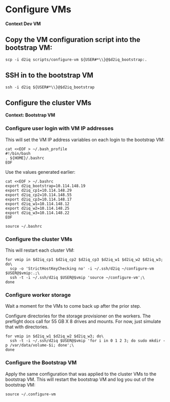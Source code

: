 # Configure VMs

**Context Dev VM**

## Copy the VM configuration script into the bootstrap VM:

```
scp -i d2iq scripts/configure-vm ${USER#*\\}@$d2iq_bootstrap:.
```

## SSH in to the bootstrap VM

```
ssh -i d2iq ${USER#*\\}@$d2iq_bootstrap
```

## Configure the cluster VMs

**Context: Bootstrap VM**

### Configure user login with VM IP addresses

This will set the VM IP address variables on each login to the bootstrap VM:
```
cat <<EOF > ~/.bash_profile
#!/bin/bash
. ${HOME}/.bashrc
EOF
```

Use the values generated earlier:
```
cat <<EOF > ~/.bashrc
export d2iq_bootstrap=10.114.148.19
export d2iq_cp1=10.114.148.29
export d2iq_cp2=10.114.148.55
export d2iq_cp3=10.114.148.17
export d2iq_w1=10.114.148.12
export d2iq_w2=10.114.148.25
export d2iq_w3=10.114.148.22
EOF

source ~/.bashrc
```

### Configure the cluster VMs
This will restart each cluster VM:

```
for vmip in $d2iq_cp1 $d2iq_cp2 $d2iq_cp3 $d2iq_w1 $d2iq_w2 $d2iq_w3; do\
  scp -o 'StrictHostKeyChecking no' -i ~/.ssh/d2iq ~/configure-vm $USER@$vmip:.;\
  ssh -t -i ~/.ssh/d2iq $USER@$vmip 'source ~/configure-vm';\
done
```
### Configure worker storage

Wait a moment for the VMs to come back up after the prior step.

Configure directories for the storage provisioner on the workers. The preflight docs call for 55 GB X 8 drives and mounts. For now, just simulate that with directories.

```
for vmip in $d2iq_w1 $d2iq_w2 $d2iq_w3; do\
  ssh -t -i ~/.ssh/d2iq $USER@$vmip 'for i in 0 1 2 3; do sudo mkdir -p /var/data/volume-$i; done';\
done
```

### Configure the Bootstrap VM

Apply the same configuration that was applied to the cluster VMs to the bootstrap VM. This will restart the bootstrap VM and log you out of the bootstrap VM:
```
source ~/.configure-vm
```
